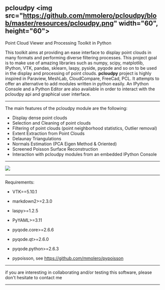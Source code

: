 ## pcloudpy <img src="https://github.com/mmolero/pcloudpy/blob/master/resources/pcloudpy.png" width="60", height="60">

Point Cloud Viewer and Processing Toolkit in Python


This toolkit aims at providing an ease interface to display point clouds in many formats and performing diverse filtering processes. 
This project goal is to make use of amazing libraries such as numpy, scipy, matplotlib, IPython, VTK, pandas, sklearn, laspy, pyside, pyqode and so on to be used in the display and processing of point clouds.
**pcloudpy** project is highly inspired in Paraview, MeshLab, CloudCompare, FreeCad, PCL.  It attempts to offer an alternative to add modules written in python easily. 
An IPython Console and a Python Editor are also available in order to interact with the pcloudpy api and graphical user interface.


-------

The main features of the pcloudpy module are the following:

- Display dense point clouds
- Selection and Cleaning of point clouds
- Filtering of point clouds (point neighborhood statistics, Outlier removal)
- Extent Extraction from Point Clouds
- Delaunay Triangulations
- Normals Estimation (PCA Eigen Method & Oriented)
- Screened Poisson Surface Reconstruction
- Interaction with pcloudpy modules from an embedded IPython Console

-------

![](https://github.com/mmolero/pcloudpy/blob/master/resources/pcloudpy_v0.10.png)

------

Requirements:

- VTK==5.10.1

- markdown2>=2.3.0

- laspy>=1.2.5

- PyYAML>=3.11

- pyqode.core>=2.6.6

- pyqode.qt>=2.6.0

- pyqode.python>=2.6.3
 
- pypoisson, see https://github.com/mmolero/pypoisson



-----

if you are interesting in collaborating and/or testing this software, please don't hesitate to contact me

------

